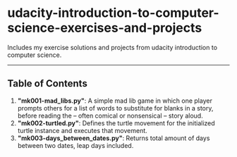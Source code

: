 # udacity-introduction-to-computer-science-exercises-and-projects

Includes my exercise solutions and projects from udacity introduction to computer science.

---

## Table of Contents

1. **"mk001-mad_libs.py"**: A simple mad lib game in which one player prompts others for a list of words to substitute for blanks in a story, before reading the – often comical or nonsensical – story aloud.
2. **"mk002-turtled.py"**: Defines the turtle movement for the initialized turtle instance and executes that movement.
3. **"mk003-days_between_dates.py"**: Returns total amount of days between two dates, leap days included.